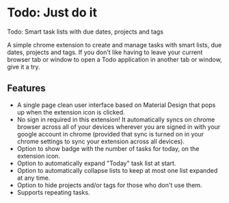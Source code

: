 # Todo: Just do it

Todo: Smart task lists with due dates, projects and tags

A simple chrome extension to create and manage tasks with smart lists, due dates, projects and tags. If you don't like having to leave your current browser tab or window to open a Todo application in another tab or window, give it a try.

## Features
- A single page clean user interface based on Material Design that pops up when the extension icon is clicked.
- No sign in required in this extension! It automatically syncs on chrome browser across all of your devices wherever you are signed in with your google account in chrome (provided that sync is turned on in your chrome settings to sync your extension across all devices).
- Option to show badge with the number of tasks for today, on the extension icon.
- Option to automatically expand "Today" task list at start.
- Option to automatically collapse lists to keep at most one list expanded at any time.
- Option to hide projects and/or tags for those who don't use them.
- Supports repeating tasks.
